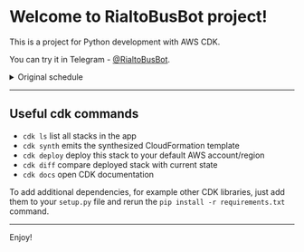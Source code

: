 
# Welcome to RialtoBusBot project!

This is a project for Python development with AWS CDK.

You can try it in Telegram - [@RialtoBusBot](https://t.me/RialtoBusBot).

<details><summary>Original schedule</summary>

![schedule](.assets/schedule.png)
</details>

---

## Useful cdk commands

 * `cdk ls`          list all stacks in the app
 * `cdk synth`       emits the synthesized CloudFormation template
 * `cdk deploy`      deploy this stack to your default AWS account/region
 * `cdk diff`        compare deployed stack with current state
 * `cdk docs`        open CDK documentation

To add additional dependencies, for example other CDK libraries, just add
them to your `setup.py` file and rerun the `pip install -r requirements.txt`
command.

---
Enjoy!
